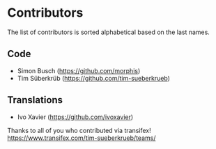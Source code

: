 # Contributors

The list of contributors is sorted alphabetical based on the last names. 

## Code
* Simon Busch (https://github.com/morphis)
* Tim Süberkrüb (https://github.com/tim-sueberkrueb)

## Translations
* Ivo Xavier (https://github.com/ivoxavier)

Thanks to all of you who contributed via transifex! 
https://www.transifex.com/tim-sueberkrueb/teams/
